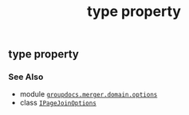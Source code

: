 ﻿---
title: type property
second_title: GroupDocs.Merger for Python via .NET API References
description: 
type: docs
url: /python-net/groupdocs.merger.domain.options/ipagejoinoptions/type/
is_root: false
weight: 40
---

## type property


### See Also
* module [`groupdocs.merger.domain.options`](../../)
* class [`IPageJoinOptions`](/merger/python-net/groupdocs.merger.domain.options/ipagejoinoptions)
